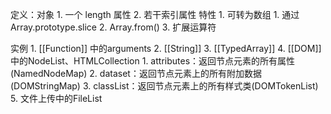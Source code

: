 定义：对象
	1. 一个 length 属性
	2. 若干索引属性
特性
	1. 可转为数组
		1. 通过Array.prototype.slice
		2. Array.from()
		3. 扩展运算符

实例
	1. [[Function]] 中的arguments
	2. [[String]] 
	3. [[TypedArray]] 
	4. [[DOM]] 中的NodeList、HTMLCollection
		1. attributes：返回节点元素的所有属性(NamedNodeMap)
		2. dataset：返回节点元素上的所有附加数据(DOMStringMap)
		3. classList：返回节点元素上的所有样式类(DOMTokenList)
	5. 文件上传中的FileList


